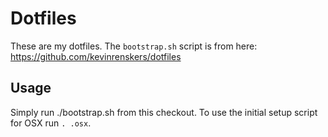 # Dotfiles
These are my dotfiles. The `bootstrap.sh` script is from here: https://github.com/kevinrenskers/dotfiles

## Usage
Simply run ./bootstrap.sh from this checkout. To use the initial setup script for OSX run `. .osx`.